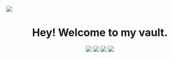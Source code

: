 <a href="mhhifazofficial.github.io/profile"><img src="https://ibb.co/2h3LLLp"></img></a>

<h1 align="center">Hey! Welcome to my vault.
</h1>

<p align="center">
    <a href = "https://www.facebook.com/hifazmh/"><img src="https://img.icons8.com/fluent/48/000000/facebook.png"/></a>
<a href = "https://twitter.com/mhhifazofficial/"><img src="https://img.icons8.com/fluent/48/000000/twitter.png"/></a>
<a href = "https://www.instagram.com/mhhifaz/"><img src="https://img.icons8.com/fluent/48/000000/instagram-new.png"/></a>
<a href = "https://www.youtube.com/channel/@mhhifaz"><img src="https://img.icons8.com/color/48/000000/youtube-play.png"/></a>
</p>
